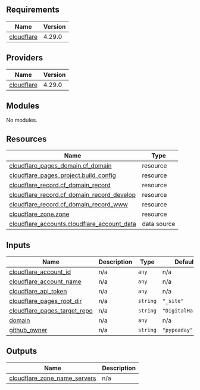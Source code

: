 <!-- BEGIN_TF_DOCS -->
## Requirements

| Name | Version |
|------|---------|
| <a name="requirement_cloudflare"></a> [cloudflare](#requirement\_cloudflare) | 4.29.0 |

## Providers

| Name | Version |
|------|---------|
| <a name="provider_cloudflare"></a> [cloudflare](#provider\_cloudflare) | 4.29.0 |

## Modules

No modules.

## Resources

| Name | Type |
|------|------|
| [cloudflare_pages_domain.cf_domain](https://registry.terraform.io/providers/cloudflare/cloudflare/4.29.0/docs/resources/pages_domain) | resource |
| [cloudflare_pages_project.build_config](https://registry.terraform.io/providers/cloudflare/cloudflare/4.29.0/docs/resources/pages_project) | resource |
| [cloudflare_record.cf_domain_record](https://registry.terraform.io/providers/cloudflare/cloudflare/4.29.0/docs/resources/record) | resource |
| [cloudflare_record.cf_domain_record_develop](https://registry.terraform.io/providers/cloudflare/cloudflare/4.29.0/docs/resources/record) | resource |
| [cloudflare_record.cf_domain_record_www](https://registry.terraform.io/providers/cloudflare/cloudflare/4.29.0/docs/resources/record) | resource |
| [cloudflare_zone.zone](https://registry.terraform.io/providers/cloudflare/cloudflare/4.29.0/docs/resources/zone) | resource |
| [cloudflare_accounts.cloudflare_account_data](https://registry.terraform.io/providers/cloudflare/cloudflare/4.29.0/docs/data-sources/accounts) | data source |

## Inputs

| Name | Description | Type | Default | Required |
|------|-------------|------|---------|:--------:|
| <a name="input_cloudflare_account_id"></a> [cloudflare\_account\_id](#input\_cloudflare\_account\_id) | n/a | `any` | n/a | yes |
| <a name="input_cloudflare_account_name"></a> [cloudflare\_account\_name](#input\_cloudflare\_account\_name) | n/a | `any` | n/a | yes |
| <a name="input_cloudflare_api_token"></a> [cloudflare\_api\_token](#input\_cloudflare\_api\_token) | n/a | `any` | n/a | yes |
| <a name="input_cloudflare_pages_root_dir"></a> [cloudflare\_pages\_root\_dir](#input\_cloudflare\_pages\_root\_dir) | n/a | `string` | `"_site"` | no |
| <a name="input_cloudflare_pages_target_repo"></a> [cloudflare\_pages\_target\_repo](#input\_cloudflare\_pages\_target\_repo) | n/a | `string` | `"DigitalHarbor"` | no |
| <a name="input_domain"></a> [domain](#input\_domain) | n/a | `any` | n/a | yes |
| <a name="input_github_owner"></a> [github\_owner](#input\_github\_owner) | n/a | `string` | `"pypeaday"` | no |

## Outputs

| Name | Description |
|------|-------------|
| <a name="output_cloudflare_zone_name_servers"></a> [cloudflare\_zone\_name\_servers](#output\_cloudflare\_zone\_name\_servers) | n/a |
<!-- END_TF_DOCS -->